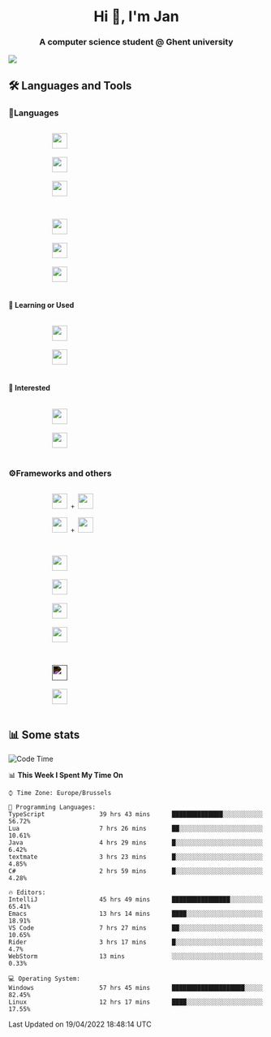 <h1 align="center">Hi 👋, I'm Jan</h1>
<h3 align="center">A computer science student @ Ghent university</h3>

![](https://komarev.com/ghpvc/?username=NuttyShrimp&style=flat)

<h2>🛠️ Languages and Tools</h2>
<h3>💬Languages</h3>
<div>
    <p>
        <code>
            <img width='30px' src="https://cdn.jsdelivr.net/gh/devicons/devicon/icons/html5/html5-plain.svg">
        </code>
        <code>
            <img width='30px' src="https://cdn.jsdelivr.net/gh/devicons/devicon/icons/sass/sass-original.svg">
        </code>
        <code>
            <img width='30px' src="https://cdn.jsdelivr.net/gh/devicons/devicon/icons/javascript/javascript-plain.svg">
        </code>
    </p>
    <p>
        <code>
            <img width='30px' src="https://cdn.jsdelivr.net/gh/devicons/devicon/icons/typescript/typescript-plain.svg">
        </code>
        <code>
            <img width='30px' src="https://cdn.jsdelivr.net/gh/devicons/devicon/icons/lua/lua-plain-wordmark.svg">
        </code>
        <code>
            <img width='30px' src="https://cdn.jsdelivr.net/gh/devicons/devicon/icons/python/python-original.svg">
        </code>
    </p>
    <h4>🏫 Learning or Used</h4>
    <p>
        <code>
            <img width='30px' src="https://cdn.jsdelivr.net/gh/devicons/devicon/icons/go/go-original-wordmark.svg">
        </code>
        <code>
            <img width='30px' src="https://cdn.jsdelivr.net/gh/devicons/devicon/icons/java/java-original.svg">
        </code>
    </p>
    <h4>💭 Interested</h4>
    <p>
        <code>
            <img width='30px' src="https://cdn.jsdelivr.net/gh/devicons/devicon/icons/csharp/csharp-original.svg">
        </code>
        <code>
            <img width='30px' src="https://cdn.jsdelivr.net/gh/devicons/devicon/icons/rust/rust-plain.svg">
        </code>
    </p>
</div>
<h3>⚙️Frameworks and others</h3>
<div>
    <p>
        <code>
            <img width='30px' src="https://cdn.jsdelivr.net/gh/devicons/devicon/icons/react/react-original.svg"> + <img width='30px' src="https://cdn.jsdelivr.net/gh/devicons/devicon/icons/typescript/typescript-plain.svg">
        </code>
        <code>
            <img width='30px' src="https://cdn.jsdelivr.net/gh/devicons/devicon/icons/vuejs/vuejs-original.svg"> + <img width='30px' src="https://cdn.jsdelivr.net/gh/devicons/devicon/icons/typescript/typescript-plain.svg">
        </code>
    </p>
    <p>
        <code>
            <img width='30px' src="https://cdn.jsdelivr.net/gh/devicons/devicon/icons/nodejs/nodejs-plain.svg">
        </code>
        <code>
            <img width='30px' src="https://cdn.jsdelivr.net/gh/devicons/devicon/icons/mysql/mysql-original.svg">
        </code>
        <code>
            <img width='30px' src="https://cdn.jsdelivr.net/gh/devicons/devicon/icons/postgresql/postgresql-original.svg">
        </code>
        <code>
            <img width='30px' src="https://cdn.jsdelivr.net/gh/devicons/devicon/icons/docker/docker-original.svg">
        </code>
    </p>
        <code>
            <img width='30px' style='filter:invert(1)' src="https://simpleicons.org/icons/intellijidea.svg">
        </code>
        <code>
            <img width='30px' src="https://cdn.jsdelivr.net/gh/devicons/devicon/icons/vscode/vscode-original.svg">
        </code>
    <p>
</div>

<h2>📊 Some stats</h2>

<!--START_SECTION:waka-->
![Code Time](http://img.shields.io/badge/Code%20Time-902%20hrs%2051%20mins-blue)

📊 **This Week I Spent My Time On** 

```text
⌚︎ Time Zone: Europe/Brussels

💬 Programming Languages: 
TypeScript               39 hrs 43 mins      ██████████████░░░░░░░░░░░   56.72% 
Lua                      7 hrs 26 mins       ██░░░░░░░░░░░░░░░░░░░░░░░   10.61% 
Java                     4 hrs 29 mins       █░░░░░░░░░░░░░░░░░░░░░░░░   6.42% 
textmate                 3 hrs 23 mins       █░░░░░░░░░░░░░░░░░░░░░░░░   4.85% 
C#                       2 hrs 59 mins       █░░░░░░░░░░░░░░░░░░░░░░░░   4.28%

🔥 Editors: 
IntelliJ                 45 hrs 49 mins      ████████████████░░░░░░░░░   65.41% 
Emacs                    13 hrs 14 mins      ████░░░░░░░░░░░░░░░░░░░░░   18.91% 
VS Code                  7 hrs 27 mins       ██░░░░░░░░░░░░░░░░░░░░░░░   10.65% 
Rider                    3 hrs 17 mins       █░░░░░░░░░░░░░░░░░░░░░░░░   4.7% 
WebStorm                 13 mins             ░░░░░░░░░░░░░░░░░░░░░░░░░   0.33%

💻 Operating System: 
Windows                  57 hrs 45 mins      ████████████████████░░░░░   82.45% 
Linux                    12 hrs 17 mins      ████░░░░░░░░░░░░░░░░░░░░░   17.55%

```


 Last Updated on 19/04/2022 18:48:14 UTC
<!--END_SECTION:waka-->